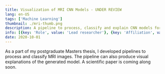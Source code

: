 ```yaml
---
title: Visualization of MRI CNN Models - UNDER REVIEW
lang: en-US
tags: ['Machine Learning']
thumbnail: ./mri-thumb.png
description: A pipeline to process, classify and explain CNN models for MRI.
info: [{key: 'Role', value: 'Lead researcher'}, {key: 'Affiliation', value: 'University of Sydney'}, {key: 'Skills involved', value: ['Machine Learning', 'Medical Image Processing', 'Computer Vision']}, {key: 'Tech used', value: ['Python', 'OpenCV', 'Tensorflow']}]
date: 2020-10-01
---
```



As a part of my postgraduate Masters thesis, I developed pipelines to process and classify MRI images. The pipeline can also produce visual explanations of the generated model. A scientific paper is coming along soon.